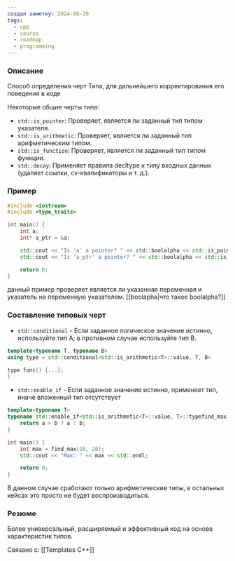```yaml
---
создал заметку: 2024-08-20
tags:
  - cpp
  - course
  - roadmap
  - programming
---
```

### Описание
Способ определения черт Типа, для дальнейшего корректирования его поведения в коде

Некоторые общие черты типа:
- `std::is_pointer`: Проверяет, является ли заданный тип типом указателя.
- `std::is_arithmetic`: Проверяет, является ли заданный тип арифметическим типом.
- `std::is_function`: Проверяет, является ли заданный тип типом функции.
- `std::decay`: Применяет правила decltype к типу входных данных (удаляет ссылки, cv-квалификаторы и т. д.).
### Пример
```cpp
#include <iostream>
#include <type_traits>

int main() {
    int a;
    int* a_ptr = &a;

    std::cout << "Is 'a' a pointer? " << std::boolalpha << std::is_pointer<decltype(a)>::value << std::endl;
    std::cout << "Is 'a_ptr' a pointer? " << std::boolalpha << std::is_pointer<decltype(a_ptr)>::value << std::endl;

    return 0;
}
```
данный пример проверяет является ли указанная переменная и указатель на переменную указателем. [[boolapha|что такое boolalpha?]]

### Составление типовых черт
- `std::conditional` - Если заданное логическое значение истинно, используйте тип A; в противном случае используйте тип B.
```cpp
template<typename T, typename B>
using type = std::conditional<std::is_arithmetic<T>::value, T, B> 

type func() {...};
}

```
- `std::enable_if` - Если заданное значение истинно, применяет тип, иначе вложенный тип отсутствует
```cpp
template<typename T>
typename std::enable_if<std::is_arithmetic<T>::value, T>::typefind_max(T a, T b) {
	return a > b ? a : b;
}

int main() {
    int max = find_max(10, 20);
    std::cout << "Max: " << max << std::endl;

    return 0;
}
```
В данном случае сработают только арифметические типы, в остальных кейсах это просто не будет воспроизводиться.

### Резюме
Более универсальный, расширяемый и эффективный код на основе характеристик типов.

Связано с: [[Templates C++]]
